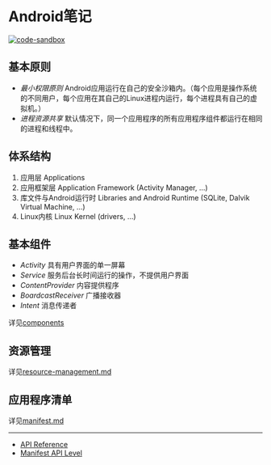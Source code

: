 # Android笔记

[![code-sandbox](https://img.shields.io/badge/code--sandbox-29b7cb.svg)](https://github.com/lightyears1998/code-sandbox/blob/master/android)

## 基本原则

- *最小权限原则* Android应用运行在自己的安全沙箱内。（每个应用是操作系统的不同用户，每个应用在其自己的Linux进程内运行，每个进程具有自己的虚拟机。）
- *进程资源共享* 默认情况下，同一个应用程序的所有应用程序组件都运行在相同的进程和线程中。

## 体系结构

1. 应用层 Applications
2. 应用框架层 Application Framework (Activity Manager, ...)
3. 库文件与Android运行时 Libraries and Android Runtime (SQLite, Dalvik Virtual Machine, ...)
4. Linux内核 Linux Kernel (drivers, ...)

## 基本组件

- *Activity* 具有用户界面的单一屏幕
- *Service* 服务后台长时间运行的操作，不提供用户界面
- *ContentProvider* 内容提供程序
- *BoardcastReceiver* 广播接收器
- *Intent* 消息传递者

详见[components](components)

## 资源管理

详见[resource-management.md](resource-management.md)

## 应用程序清单

详见[manifest.md](manifest.md)

---

- [API Reference](https://developer.android.com/reference)
- [Manifest API Level](https://developer.android.com/guide/topics/manifest/uses-sdk-element)
